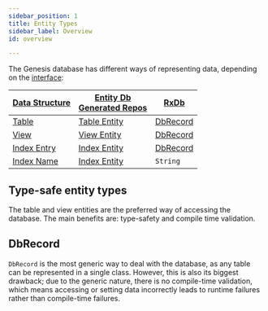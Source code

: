 ```yaml
---
sidebar_position: 1
title: Entity Types
sidebar_label: Overview
id: overview

---
```


The Genesis database has different ways of representing data, depending on the [interface](../../interface/overview):

| [Data Structure](../../../concepts/data-structure/overview) | [Entity Db](../../interface/entity-db) <br/> [Generated Repos](../../interface/generated) | [RxDb](../../interface/rxdb) |
|-------------------------------------------------------------|-------------------------------------------------------------------------------------------|------------------------------|
| [Table](../../../concepts/data-structure/tables)            | [Table Entity](../tables)                                                                 | [DbRecord](../dbrecord)      |
| [View](../../../concepts/data-structure/views)              | [View Entity](../views)                                                                   | [DbRecord](../dbrecord)      |
| [Index Entry](../../../concepts/data-structure/indices)     | [Index Entity](../indices)                                                                | [DbRecord](../dbrecord)      |
| [Index Name](../../../concepts/data-structure/indices)      | [Index Entity](../indices)                                                                | `String`                     |


## Type-safe entity types

The table and view entities are the preferred way of accessing the database. The main benefits are: type-safety and 
compile time validation. 

## DbRecord

`DbRecord` is the most generic way to deal with the database, as any table can be represented in a single class. 
However, this is also its biggest drawback; due to the generic nature, there is no compile-time validation, which means 
accessing or setting data incorrectly leads to runtime failures rather than compile-time failures.  
